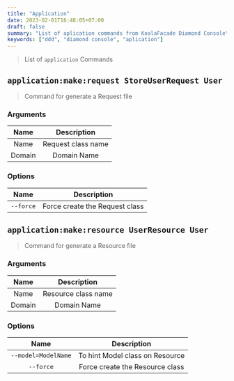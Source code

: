 ```yaml
---
title: "Application"
date: 2023-02-01T16:48:05+07:00
draft: false
summary: "List of aplication commands from KoalaFacade Diamond Console"
keywords: ["ddd", "diamond console", "aplication"]
---
```


> List of `application` Commands

## `application:make:request StoreUserRequest User`

> Command for generate a Request file

### Arguments

|  Name  |    Description     |
|:------:|:------------------:|
|  Name  | Request class name |
| Domain |    Domain Name     |

### Options

|    Name   |          Description           |
|:---------:|:------------------------------:|
| `--force` | Force create the Request class |

## `application:make:resource UserResource User`

> Command for generate a Resource file

### Arguments

|  Name  |     Description     |
|:------:|:-------------------:|
|  Name  | Resource class name |
| Domain |     Domain Name     |

### Options

|         Name         |             Description              |
|:--------------------:|:------------------------------------:|
| `--model=ModelName`  |   To hint Model class on Resource    |
|      `--force`       |   Force create the Resource class    |
